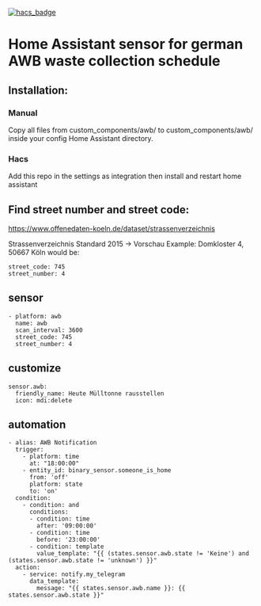 [![hacs_badge](https://img.shields.io/badge/HACS-Custom-orange.svg)](https://github.com/custom-components/hacs)

# Home Assistant sensor for german AWB waste collection schedule

## Installation:
### Manual
Copy all files from custom_components/awb/ to custom_components/awb/ inside your config Home Assistant directory.
### Hacs
Add this repo in the settings as integration then install and restart home assistant

## Find street number and street code:
https://www.offenedaten-koeln.de/dataset/strassenverzeichnis

Strassenverzeichnis Standard 2015 -> Vorschau
Example:
Domkloster 4, 50667 Köln
would be:
 ```
street_code: 745
street_number: 4
```

## sensor
```
- platform: awb
  name: awb
  scan_interval: 3600
  street_code: 745
  street_number: 4
```

## customize
```
sensor.awb:
  friendly_name: Heute Mülltonne rausstellen
  icon: mdi:delete
```

## automation
```
- alias: AWB Notification
  trigger:
    - platform: time
      at: "18:00:00"
    - entity_id: binary_sensor.someone_is_home
      from: 'off'
      platform: state
      to: 'on'
  condition:
    - condition: and
      conditions:
      - condition: time
        after: '09:00:00'
      - condition: time
        before: '23:00:00'
      - condition: template
        value_template: "{{ (states.sensor.awb.state != 'Keine') and (states.sensor.awb.state != 'unknown') }}"
  action:
    - service: notify.my_telegram
      data_template:
        message: "{{ states.sensor.awb.name }}: {{  states.sensor.awb.state }}"
```
